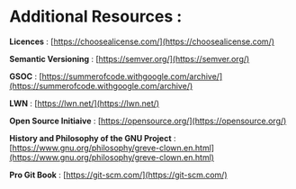 # Additional Resources :

**Licences** :  [https://choosealicense.com/](https://choosealicense.com/)

**Semantic Versioning** : [https://semver.org/](https://semver.org/)

**GSOC** : [https://summerofcode.withgoogle.com/archive/](https://summerofcode.withgoogle.com/archive/)

**LWN** : [https://lwn.net/](https://lwn.net/)

**Open Source Initiaive** : [https://opensource.org/](https://opensource.org/)

**History and Philosophy of the GNU Project** : [https://www.gnu.org/philosophy/greve-clown.en.html](https://www.gnu.org/philosophy/greve-clown.en.html)

**Pro Git Book** : [https://git-scm.com/](https://git-scm.com/)




